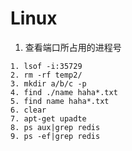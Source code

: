 # Linux

1. 查看端口所占用的进程号
```linux
1. lsof -i:35729
2. rm -rf temp2/
3. mkdir a/b/c -p
4. find ./name haha*.txt
5. find name haha*.txt
6. clear
7. apt-get upadte
8. ps aux|grep redis
9. ps -ef|grep redis
```